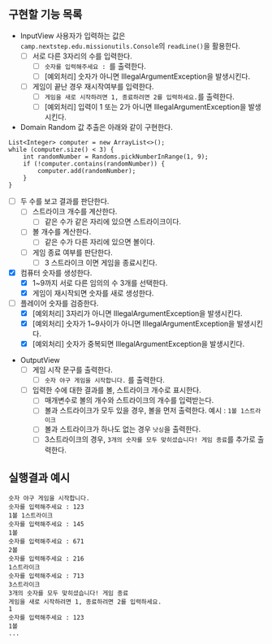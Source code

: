 ## 구현할 기능 목록

- InputView
  사용자가 입력하는 값은 `camp.nextstep.edu.missionutils.Console`의 `readLine()`을 활용한다.
  - [ ] 서로 다른 3자리의 수를 입력한다.
    - [ ] `숫자를 입력해주세요 : `를 출력한다.
    - [ ] [예외처리] 숫자가 아니면 IllegalArgumentException을 발생시킨다.
  - [ ] 게임이 끝난 경우 재시작여부를 입력한다.
    - [ ] `게임을 새로 시작하려면 1, 종료하려면 2를 입력하세요.`를 출력한다.
    - [ ] [예외처리] 입력이 1 또는 2가 아니면 IllegalArgumentException을 발생시킨다.
- Domain
Random 값 추출은 아래와 같이 구현한다.
```
List<Integer> computer = new ArrayList<>();
while (computer.size() < 3) {
    int randomNumber = Randoms.pickNumberInRange(1, 9);
    if (!computer.contains(randomNumber)) {
        computer.add(randomNumber);
    }
}
```
  - [ ] 두 수를 보고 결과를 판단한다.
    - [ ] 스트라이크 개수를 계산한다.
      - [ ] 같은 수가 같은 자리에 있으면 스트라이크이다.
    - [ ] 볼 개수를 계산한다.
      - [ ] 같은 수가 다른 자리에 있으면 볼이다.
    - [ ] 게임 종료 여부를 판단한다.
      - [ ] 3 스트라이크 이면 게임을 종료시킨다.
  - [x] 컴퓨터 숫자를 생성한다.
    - [x] 1~9까지 서로 다른 임의의 수 3개를 선택한다.
    - [x] 게임이 재시작되면 숫자를 새로 생성한다.
  - [ ] 플레이어 숫자를 검증한다.
    - [x] [예외처리] 3자리가 아니면 IllegalArgumentException을 발생시킨다.
    - [x] [예외처리] 숫자가 1~9사이가 아니면 IllegalArgumentException을 발생시킨다.
    - [x] [예외처리] 숫자가 중복되면 IllegalArgumentException을 발생시킨다.
- OutputView
  - [ ] 게임 시작 문구를 출력한다.
    - [ ] `숫자 야구 게임을 시작합니다.` 를 출력한다.
  - [ ] 입력한 수에 대한 결과를 볼, 스트라이크 개수로 표시한다.
    - [ ] 매개변수로 볼의 개수와 스트라이크의 개수를 입력받는다.
    - [ ] 볼과 스트라이크가 모두 있을 경우, 볼을 먼저 출력한다. 예시 : `1볼 1스트라이크`
    - [ ] 볼과 스트라이크가 하나도 없는 경우 `낫싱`을 출력한다.
    - [ ] 3스트라이크의 경우, `3개의 숫자를 모두 맞히셨습니다! 게임 종료`를 추가로 출력한다.

## 실행결과 예시 
```
숫자 야구 게임을 시작합니다.
숫자를 입력해주세요 : 123
1볼 1스트라이크
숫자를 입력해주세요 : 145
1볼
숫자를 입력해주세요 : 671
2볼
숫자를 입력해주세요 : 216
1스트라이크
숫자를 입력해주세요 : 713
3스트라이크
3개의 숫자를 모두 맞히셨습니다! 게임 종료
게임을 새로 시작하려면 1, 종료하려면 2를 입력하세요.
1
숫자를 입력해주세요 : 123
1볼
...
```
